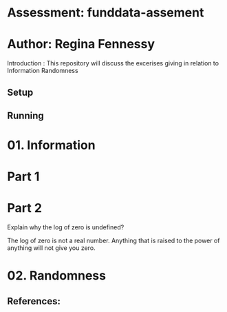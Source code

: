 # Assessment: funddata-assement
# Author: Regina Fennessy


Introduction :
This repository will discuss the excerises giving in relation to 
 Information
 Randomness


## Setup




## Running


# 01. Information
 # Part 1


# Part 2
 Explain why the log of zero is undefined?
 
 The log of zero is not a real number. Anything that is raised to the power of anything will not give you zero.

# 02. Randomness





## References: